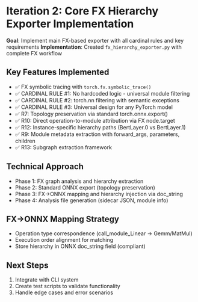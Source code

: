 # Iteration 2: Core FX Hierarchy Exporter Implementation

**Goal**: Implement main FX-based exporter with all cardinal rules and key requirements
**Implementation**: Created `fx_hierarchy_exporter.py` with complete FX workflow

## Key Features Implemented
- ✅ FX symbolic tracing with `torch.fx.symbolic_trace()`
- ✅ CARDINAL RULE #1: No hardcoded logic - universal module filtering
- ✅ CARDINAL RULE #2: torch.nn filtering with semantic exceptions
- ✅ CARDINAL RULE #3: Universal design for any PyTorch model
- ✅ R7: Topology preservation via standard torch.onnx.export()
- ✅ R10: Direct operation-to-module attribution via FX node.target
- ✅ R12: Instance-specific hierarchy paths (BertLayer.0 vs BertLayer.1)
- ✅ R9: Module metadata extraction with forward_args, parameters, children
- ✅ R13: Subgraph extraction framework

## Technical Approach
- Phase 1: FX graph analysis and hierarchy extraction
- Phase 2: Standard ONNX export (topology preservation)
- Phase 3: FX→ONNX mapping and hierarchy injection via doc_string
- Phase 4: Analysis file generation (sidecar JSON, module info)

## FX→ONNX Mapping Strategy
- Operation type correspondence (call_module_Linear → Gemm/MatMul)
- Execution order alignment for matching
- Store hierarchy in ONNX doc_string field (compliant)

## Next Steps
1. Integrate with CLI system
2. Create test scripts to validate functionality
3. Handle edge cases and error scenarios